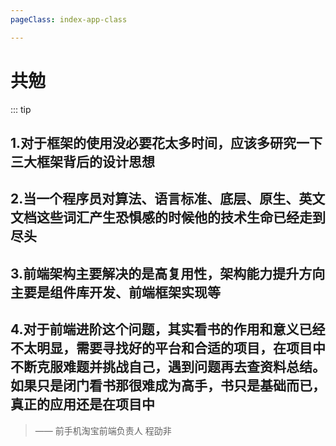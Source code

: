 ```yaml
---
pageClass: index-app-class

---
```


# 共勉
::: tip 
##  1.对于框架的使用没必要花太多时间，应该多研究一下三大框架背后的设计思想
##  2.当一个程序员对算法、语言标准、底层、原生、英文文档这些词汇产生恐惧感的时候他的技术生命已经走到尽头
##  3.前端架构主要解决的是高复用性，架构能力提升方向主要是组件库开发、前端框架实现等
##  4.对于前端进阶这个问题，其实看书的作用和意义已经不太明显，需要寻找好的平台和合适的项目，在项目中不断克服难题并挑战自己，遇到问题再去查资料总结。如果只是闭门看书那很难成为高手，书只是基础而已，真正的应用还是在项目中
> —— 前手机淘宝前端负责人 程劭非